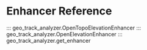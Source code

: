 # Enhancer Reference

::: geo_track_analyzer.OpenTopoElevationEnhancer
::: geo_track_analyzer.OpenElevationEnhancer
::: geo_track_analyzer.get_enhancer
